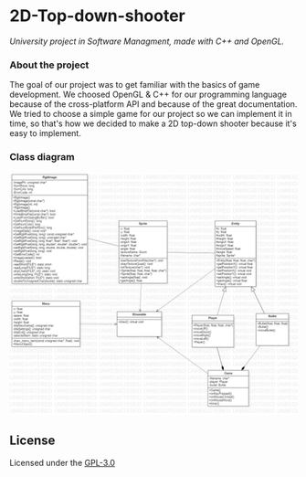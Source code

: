 # 2D-Top-down-shooter
*University project in Software Managment, made with C++ and OpenGL.*

### About the project
The goal of our project was to get familiar with the basics of game development. We choosed OpenGL & C++ for our programming language because of the cross-platform API and because of the great documentation. We tried to choose a simple game for our project so we can implement it in time, so that's how we decided to make a 2D top-down shooter because it's easy to implement.

### Class diagram
<img src="./misc/ClassDiagram.jpg" />

## License
Licensed under the [GPL-3.0](LICENSE)
